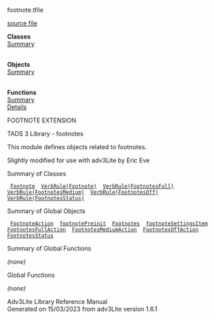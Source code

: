 ---
---
<span class="title">footnote.t</span><span class="type">file</span>

[source file](../source/footnote.t.html)

**Classes**  
[Summary](#_ClassSummary_)  
 

**Objects**  
[Summary](#_ObjectSummary_)  
 

**Functions**  
[Summary](#_FunctionSummary_)  
[Details](#_Functions_)

<div class="fdesc">

FOOTNOTE EXTENSION

TADS 3 Library - footnotes

This module defines objects related to footnotes.

Slightly modified for use with adv3Lite by Eric Eve

</div>

<span id="_ClassSummary_"></span>

<div class="mjhd">

<span class="hdln">Summary of Classes</span>  

</div>

` `[`Footnote`](../object/Footnote.html)`  `[`VerbRule(Footnote)`](../object/VerbRule(Footnote).html)`  `[`VerbRule(FootnotesFull)`](../object/VerbRule(FootnotesFull).html)`  `[`VerbRule(FootnotesMedium)`](../object/VerbRule(FootnotesMedium).html)`  `[`VerbRule(FootnotesOff)`](../object/VerbRule(FootnotesOff).html)`  `[`VerbRule(FootnotesStatus)`](../object/VerbRule(FootnotesStatus).html)`  `
<span id="_ObjectSummary_"></span>

<div class="mjhd">

<span class="hdln">Summary of Global Objects</span>  

</div>

` `[`FootnoteAction`](../object/FootnoteAction.html)`  `[`footnotePreinit`](../object/footnotePreinit.html)`  `[`Footnotes`](../object/Footnotes.html)`  `[`footnoteSettingsItem`](../object/footnoteSettingsItem.html)`  `[`FootnotesFullAction`](../object/FootnotesFullAction.html)`  `[`FootnotesMediumAction`](../object/FootnotesMediumAction.html)`  `[`FootnotesOffAction`](../object/FootnotesOffAction.html)`  `[`FootnotesStatus`](../object/FootnotesStatus.html)`  `
<span id="FunctionSummary_"></span>

<div class="mjhd">

<span class="hdln">Summary of Global Functions</span>  

</div>

*(none)* <span id="_Functions_"></span>

<div class="mjhd">

<span class="hdln">Global Functions</span>  

</div>

*(none)*

<div class="ftr">

Adv3Lite Library Reference Manual  
Generated on 15/03/2023 from adv3Lite version 1.6.1

</div>
